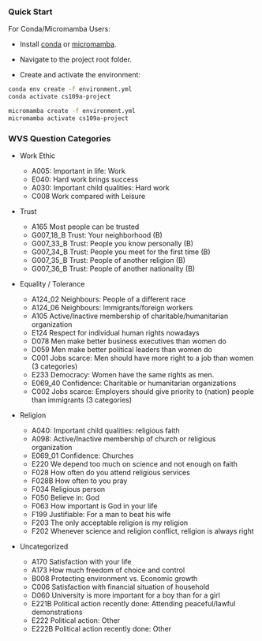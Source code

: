 ### Quick Start

For Conda/Micromamba Users:

- Install [conda](https://docs.conda.io/en/latest/miniconda.html) or [micromamba](https://mamba.readthedocs.io/en/latest/installation.html).

- Navigate to the project root folder.

- Create and activate the environment:

```bash
conda env create -f environment.yml
conda activate cs109a-project
```

```bash
micromamba create -f environment.yml
micromamba activate cs109a-project
```

### WVS Question Categories

- Work Ethic
    - A005: Important in life: Work
    - E040: Hard work brings success
    - A030: Important child qualities: Hard work
    - C008	Work compared with Leisure

- Trust
    - A165	Most people can be trusted
    - G007_18_B	Trust: Your neighborhood (B)
    - G007_33_B	Trust: People you know personally (B)
    - G007_34_B	Trust: People you meet for the first time (B)
    - G007_35_B	Trust: People of another religion (B)
    - G007_36_B	Trust: People of another nationality (B)

- Equality / Tolerance
    - A124_02 Neighbours: People of a different race
    - A124_06	Neighbours: Immigrants/foreign workers
    - A105	Active/Inactive membership of charitable/humanitarian organization
    - E124	Respect for individual human rights nowadays
    - D078	Men make better business executives than women do
    - D059	Men make better political leaders than women do
    - C001	Jobs scarce: Men should have more right to a job than women (3 categories)
    - E233	Democracy: Women have the same rights as men.
    - E069_40	Confidence: Charitable or humanitarian organizations
    - C002	Jobs scarce: Employers should give priority to (nation) people than immigrants (3 categories)

- Religion
    - A040: Important child qualities: religious faith
    - A098: Active/Inactive membership of church or religious organization
    - E069_01	Confidence: Churches
    - E220	We depend too much on science and not enough on faith
    - F028	How often do you attend religious services
    - F028B	How often to you pray
    - F034	Religious person
    - F050	Believe in: God
    - F063	How important is God in your life
    - F199	Justifiable: For a man to beat his wife
    - F203	The only acceptable religion is my religion
    - F202	Whenever science and religion conflict, religion is always right

- Uncategorized
    - A170	Satisfaction with your life
    - A173	How much freedom of choice and control
    - B008	Protecting environment vs. Economic growth
    - C006	Satisfaction with financial situation of household
    - D060	University is more important for a boy than for a girl
    - E221B	Political action recently done: Attending peaceful/lawful demonstrations
    - E222	Political action: Other
    - E222B	Political action recently done: Other
